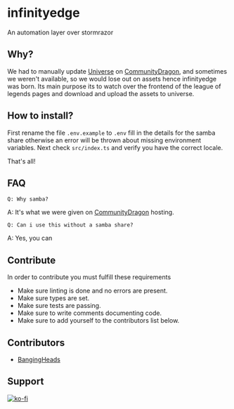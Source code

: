 # infinityedge
An automation layer over stormrazor

## Why?
We had to manually update [Universe](https://universe.communitydragon.org/) on [CommunityDragon](https://www.communitydragon.org/), and sometimes we weren't available,
so we would lose out on assets hence infinityedge was born.
Its main purpose its to watch over the frontend of the league of legends pages and download and
upload the assets to universe.

## How to install?
First rename the file `.env.example` to `.env` fill in the details for the samba share
otherwise an error will be thrown about missing environment variables.
Next check `src/index.ts` and verify you have the correct locale.

That's all!

## FAQ
    Q: Why samba?
A: It's what we were given on [CommunityDragon](https://www.communitydragon.org/) hosting.

    Q: Can i use this without a samba share?
A: Yes, you can

## Contribute
In order to contribute you must fulfill these requirements
    
- Make sure linting is done and no errors are present.
- Make sure types are set.
- Make sure tests are passing.
- Make sure to write comments documenting code.
- Make sure to add yourself to the contributors list below.

## Contributors
- [BangingHeads](https://github.com/bangingheads)

## Support
[![ko-fi](https://ko-fi.com/img/githubbutton_sm.svg)](https://ko-fi.com/M4M31ZRUH)
